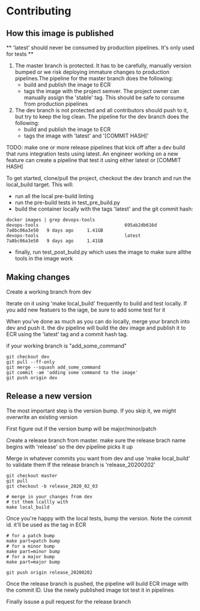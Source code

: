 # Contributing


## How this image is  published

** 'latest' should never be consumed by production pipelines. It's only used for tests **

1) The master branch is protected. It has to be carefully, manually version bumped or we risk deploying immature changes to production pipelines.The pipeline for the master branch does the following:
    - build and publish the image to ECR
    - tags the image with the project semver. The project owner can manually assign the 'stable' tag. This should be safe to consume from production pipelines
2) The dev branch is not protected and all contributors should push to it, but try to keep the log clean. The pipeline for the dev branch does the following:
    - build and publish the image to ECR
    - tags the image with 'latest' and '[COMMIT HASH]'
   
TODO: make one or more release pipelines that kick off after a dev build that runs integration tests using latest. An engineer working on a new feature can create a pipeline that test it using either latest or [COMMIT HASH]



To get started, clone/pull the project, checkout the dev branch and run the local_build target. This will:
 - run all the local pre-build linting
 - run the pre-build tests in test_pre_build.py
 - build the container locally with the tags 'latest' and the git commit hash:
```shell
docker images | grep devops-tools
devops-tools                                695ab2db616d      7a8bc06a3e50   9 days ago     1.41GB
devops-tools                                latest            7a8bc06a3e50   9 days ago     1.41GB
```
 - finally, run test_post_build.py which uses the image to make sure allthe tools in the image work

## Making changes

Create a working branch from dev

Iterate on it using 'make local_build' frequently to build and test locally. If you add new featuers to the iage, be sure to add some test for it

When you've done as much as you can do locally, merge your branch into dev and push it. the div pipeline will  build the dev image and publish  it to ECR using the 'latest' tag and a commit hash tag.

if your working branch is "add_some_command"
```shell
git checkout dev
git pull --ff-only
git merge --squash add_some_command
git commit -am 'adding some command to the image'
git push origin dev
```


## Release a new version

The most important step is the version bump. If you skip it, we might overwrite an existing version

First figure out if the version bump will be major/minor/patch

Create a release branch from master. make sure the release brach name begins with 'release' so the dev pipeline picks it up

Merge in whatever commits you want from dev and use 'make local_build' to validate them
If the release branch is 'release_20200202'


```shell
git checkout master
git pull
git checkout -b release_2020_02_03

# merge in your changes from dev
# tst them lcallly with 
make local_build
```
Once you're happy with the local tests, bump the version. Note the commit id. it'll be used as the tag in ECR
```shell
# for a patch bump
make part=patch bump
# for a minor bump
make part=minor bump
# for a major bump
make part=major bump

git push origin release_20200202
```

Once the release branch is pushed, the pipeline will build ECR image with the commit ID. Use the newly published image tot test it in pipelines

Finally issuse a pull request for the release branch 